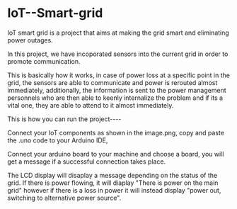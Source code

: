 # IoT--Smart-grid

IoT smart grid is a project that aims at making the grid smart and eliminating power outages.

In this project, we have incoporated sensors into the current grid in order to promote communication.

This is basically how it works, in case of power loss at a specific point in the grid, the sensors are able to communicate and 
power is rerouted almost immediately, additionally, the information is sent to the power management personnels who are then able to keenly
internalize the problem and if its a vital one, they are able to attend to it almost immediately.

This is how you can run the project----

Connect your IoT components as shown in the image.png, copy and paste the .uno code to your Arduino IDE, 

Connect your arduino board to your machine and choose a board, you will get a message if a successful connection takes place. 

The LCD display will disaplay a message depending on the status of the grid. If there is power flowing, it will diaplay "There is power on
the main grid" however if there is a loss in power it will instead display "power out, switching to alternative power source".
